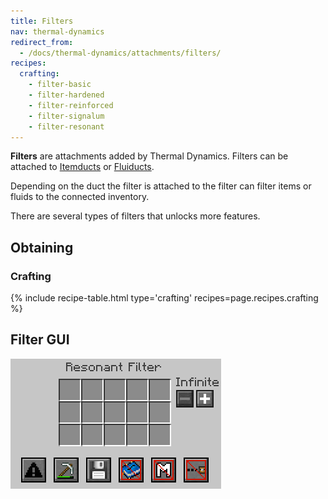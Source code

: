 ```yaml
---
title: Filters
nav: thermal-dynamics
redirect_from:
  - /docs/thermal-dynamics/attachments/filters/
recipes:
  crafting:
    - filter-basic
    - filter-hardened
    - filter-reinforced
    - filter-signalum
    - filter-resonant
---
```



**Filters** are attachments added by Thermal Dynamics. Filters can be attached
to [Itemducts](/docs/itemducts/) or [Fluiducts](/docs/fluiducts/).

Depending on the duct the filter is attached to the filter can filter items or
fluids to the connected inventory.

There are several types of filters that unlocks more features.


Obtaining
---------

### Crafting
{% include recipe-table.html type='crafting' recipes=page.recipes.crafting %}

Filter GUI
--------

![Resonant Filter GUI](/assets/images/thermal-dynamics/gui-filter.png)
